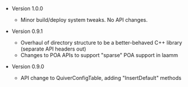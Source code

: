 * Version 1.0.0
  - Minor build/deploy system tweaks.  No API changes.

* Version 0.9.1
  - Overhaul of directory structure to be a better-behaved C++ library (separate API headers out)
  - Changes to POA APIs to support "sparse" POA support in laamm

* Version 0.9.0
  - API change to QuiverConfigTable, adding "InsertDefault" methods

